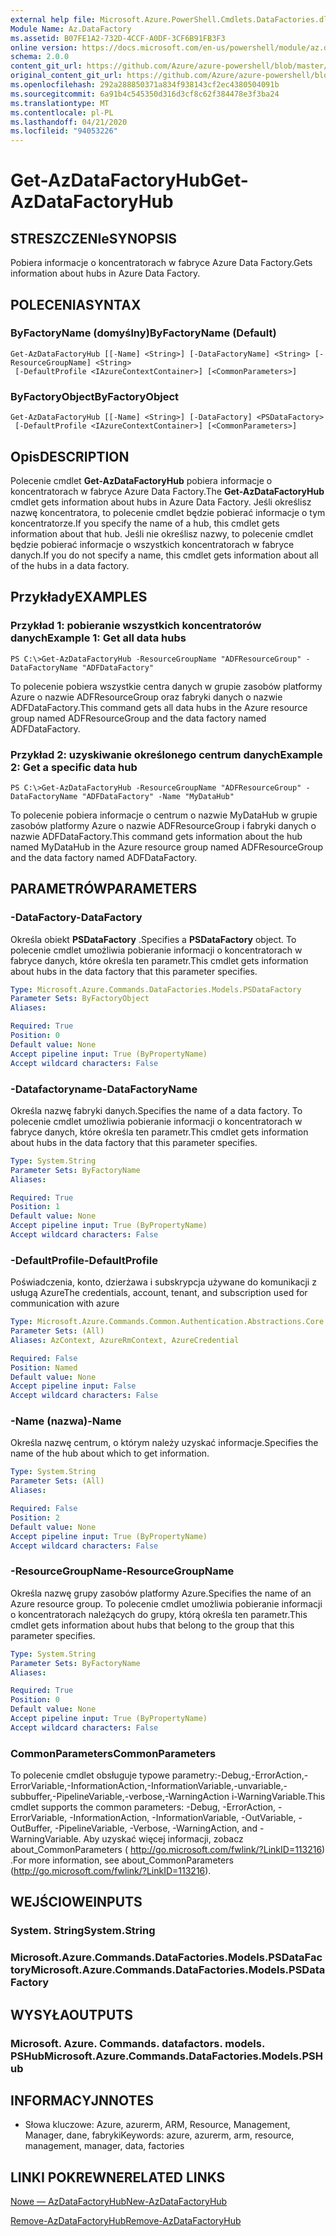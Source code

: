 ```yaml
---
external help file: Microsoft.Azure.PowerShell.Cmdlets.DataFactories.dll-Help.xml
Module Name: Az.DataFactory
ms.assetid: B07FE1A2-732D-4CCF-A0DF-3CF6B91FB3F3
online version: https://docs.microsoft.com/en-us/powershell/module/az.datafactory/get-azdatafactoryhub
schema: 2.0.0
content_git_url: https://github.com/Azure/azure-powershell/blob/master/src/DataFactory/DataFactoryV2/help/Get-AzDataFactoryHub.md
original_content_git_url: https://github.com/Azure/azure-powershell/blob/master/src/DataFactory/DataFactoryV2/help/Get-AzDataFactoryHub.md
ms.openlocfilehash: 292a288850371a834f938143cf2ec4380504091b
ms.sourcegitcommit: 6a91b4c545350d316d3cf8c62f384478e3f3ba24
ms.translationtype: MT
ms.contentlocale: pl-PL
ms.lasthandoff: 04/21/2020
ms.locfileid: "94053226"
---
```

# <span data-ttu-id="8abcc-101">Get-AzDataFactoryHub</span><span class="sxs-lookup"><span data-stu-id="8abcc-101">Get-AzDataFactoryHub</span></span>

## <span data-ttu-id="8abcc-102">STRESZCZENIe</span><span class="sxs-lookup"><span data-stu-id="8abcc-102">SYNOPSIS</span></span>
<span data-ttu-id="8abcc-103">Pobiera informacje o koncentratorach w fabryce Azure Data Factory.</span><span class="sxs-lookup"><span data-stu-id="8abcc-103">Gets information about hubs in Azure Data Factory.</span></span>

## <span data-ttu-id="8abcc-104">POLECENIA</span><span class="sxs-lookup"><span data-stu-id="8abcc-104">SYNTAX</span></span>

### <span data-ttu-id="8abcc-105">ByFactoryName (domyślny)</span><span class="sxs-lookup"><span data-stu-id="8abcc-105">ByFactoryName (Default)</span></span>
```
Get-AzDataFactoryHub [[-Name] <String>] [-DataFactoryName] <String> [-ResourceGroupName] <String>
 [-DefaultProfile <IAzureContextContainer>] [<CommonParameters>]
```

### <span data-ttu-id="8abcc-106">ByFactoryObject</span><span class="sxs-lookup"><span data-stu-id="8abcc-106">ByFactoryObject</span></span>
```
Get-AzDataFactoryHub [[-Name] <String>] [-DataFactory] <PSDataFactory>
 [-DefaultProfile <IAzureContextContainer>] [<CommonParameters>]
```

## <span data-ttu-id="8abcc-107">Opis</span><span class="sxs-lookup"><span data-stu-id="8abcc-107">DESCRIPTION</span></span>
<span data-ttu-id="8abcc-108">Polecenie cmdlet **Get-AzDataFactoryHub** pobiera informacje o koncentratorach w fabryce Azure Data Factory.</span><span class="sxs-lookup"><span data-stu-id="8abcc-108">The **Get-AzDataFactoryHub** cmdlet gets information about hubs in Azure Data Factory.</span></span>
<span data-ttu-id="8abcc-109">Jeśli określisz nazwę koncentratora, to polecenie cmdlet będzie pobierać informacje o tym koncentratorze.</span><span class="sxs-lookup"><span data-stu-id="8abcc-109">If you specify the name of a hub, this cmdlet gets information about that hub.</span></span>
<span data-ttu-id="8abcc-110">Jeśli nie określisz nazwy, to polecenie cmdlet będzie pobierać informacje o wszystkich koncentratorach w fabryce danych.</span><span class="sxs-lookup"><span data-stu-id="8abcc-110">If you do not specify a name, this cmdlet gets information about all of the hubs in a data factory.</span></span>

## <span data-ttu-id="8abcc-111">Przykłady</span><span class="sxs-lookup"><span data-stu-id="8abcc-111">EXAMPLES</span></span>

### <span data-ttu-id="8abcc-112">Przykład 1: pobieranie wszystkich koncentratorów danych</span><span class="sxs-lookup"><span data-stu-id="8abcc-112">Example 1: Get all data hubs</span></span>
```
PS C:\>Get-AzDataFactoryHub -ResourceGroupName "ADFResourceGroup" -DataFactoryName "ADFDataFactory"
```

<span data-ttu-id="8abcc-113">To polecenie pobiera wszystkie centra danych w grupie zasobów platformy Azure o nazwie ADFResourceGroup oraz fabryki danych o nazwie ADFDataFactory.</span><span class="sxs-lookup"><span data-stu-id="8abcc-113">This command gets all data hubs in the Azure resource group named ADFResourceGroup and the data factory named ADFDataFactory.</span></span>

### <span data-ttu-id="8abcc-114">Przykład 2: uzyskiwanie określonego centrum danych</span><span class="sxs-lookup"><span data-stu-id="8abcc-114">Example 2: Get a specific data hub</span></span>
```
PS C:\>Get-AzDataFactoryHub -ResourceGroupName "ADFResourceGroup" -DataFactoryName "ADFDataFactory" -Name "MyDataHub"
```

<span data-ttu-id="8abcc-115">To polecenie pobiera informacje o centrum o nazwie MyDataHub w grupie zasobów platformy Azure o nazwie ADFResourceGroup i fabryki danych o nazwie ADFDataFactory.</span><span class="sxs-lookup"><span data-stu-id="8abcc-115">This command gets information about the hub named MyDataHub in the Azure resource group named ADFResourceGroup and the data factory named ADFDataFactory.</span></span>

## <span data-ttu-id="8abcc-116">PARAMETRÓW</span><span class="sxs-lookup"><span data-stu-id="8abcc-116">PARAMETERS</span></span>

### <span data-ttu-id="8abcc-117">-DataFactory</span><span class="sxs-lookup"><span data-stu-id="8abcc-117">-DataFactory</span></span>
<span data-ttu-id="8abcc-118">Określa obiekt **PSDataFactory** .</span><span class="sxs-lookup"><span data-stu-id="8abcc-118">Specifies a **PSDataFactory** object.</span></span>
<span data-ttu-id="8abcc-119">To polecenie cmdlet umożliwia pobieranie informacji o koncentratorach w fabryce danych, które określa ten parametr.</span><span class="sxs-lookup"><span data-stu-id="8abcc-119">This cmdlet gets information about hubs in the data factory that this parameter specifies.</span></span>

```yaml
Type: Microsoft.Azure.Commands.DataFactories.Models.PSDataFactory
Parameter Sets: ByFactoryObject
Aliases:

Required: True
Position: 0
Default value: None
Accept pipeline input: True (ByPropertyName)
Accept wildcard characters: False
```

### <span data-ttu-id="8abcc-120">-Datafactoryname</span><span class="sxs-lookup"><span data-stu-id="8abcc-120">-DataFactoryName</span></span>
<span data-ttu-id="8abcc-121">Określa nazwę fabryki danych.</span><span class="sxs-lookup"><span data-stu-id="8abcc-121">Specifies the name of a data factory.</span></span>
<span data-ttu-id="8abcc-122">To polecenie cmdlet umożliwia pobieranie informacji o koncentratorach w fabryce danych, które określa ten parametr.</span><span class="sxs-lookup"><span data-stu-id="8abcc-122">This cmdlet gets information about hubs in the data factory that this parameter specifies.</span></span>

```yaml
Type: System.String
Parameter Sets: ByFactoryName
Aliases:

Required: True
Position: 1
Default value: None
Accept pipeline input: True (ByPropertyName)
Accept wildcard characters: False
```

### <span data-ttu-id="8abcc-123">-DefaultProfile</span><span class="sxs-lookup"><span data-stu-id="8abcc-123">-DefaultProfile</span></span>
<span data-ttu-id="8abcc-124">Poświadczenia, konto, dzierżawa i subskrypcja używane do komunikacji z usługą Azure</span><span class="sxs-lookup"><span data-stu-id="8abcc-124">The credentials, account, tenant, and subscription used for communication with azure</span></span>

```yaml
Type: Microsoft.Azure.Commands.Common.Authentication.Abstractions.Core.IAzureContextContainer
Parameter Sets: (All)
Aliases: AzContext, AzureRmContext, AzureCredential

Required: False
Position: Named
Default value: None
Accept pipeline input: False
Accept wildcard characters: False
```

### <span data-ttu-id="8abcc-125">-Name (nazwa)</span><span class="sxs-lookup"><span data-stu-id="8abcc-125">-Name</span></span>
<span data-ttu-id="8abcc-126">Określa nazwę centrum, o którym należy uzyskać informacje.</span><span class="sxs-lookup"><span data-stu-id="8abcc-126">Specifies the name of the hub about which to get information.</span></span>

```yaml
Type: System.String
Parameter Sets: (All)
Aliases:

Required: False
Position: 2
Default value: None
Accept pipeline input: True (ByPropertyName)
Accept wildcard characters: False
```

### <span data-ttu-id="8abcc-127">-ResourceGroupName</span><span class="sxs-lookup"><span data-stu-id="8abcc-127">-ResourceGroupName</span></span>
<span data-ttu-id="8abcc-128">Określa nazwę grupy zasobów platformy Azure.</span><span class="sxs-lookup"><span data-stu-id="8abcc-128">Specifies the name of an Azure resource group.</span></span>
<span data-ttu-id="8abcc-129">To polecenie cmdlet umożliwia pobieranie informacji o koncentratorach należących do grupy, którą określa ten parametr.</span><span class="sxs-lookup"><span data-stu-id="8abcc-129">This cmdlet gets information about hubs that belong to the group that this parameter specifies.</span></span>

```yaml
Type: System.String
Parameter Sets: ByFactoryName
Aliases:

Required: True
Position: 0
Default value: None
Accept pipeline input: True (ByPropertyName)
Accept wildcard characters: False
```

### <span data-ttu-id="8abcc-130">CommonParameters</span><span class="sxs-lookup"><span data-stu-id="8abcc-130">CommonParameters</span></span>
<span data-ttu-id="8abcc-131">To polecenie cmdlet obsługuje typowe parametry:-Debug,-ErrorAction,-ErrorVariable,-InformationAction,-InformationVariable,-unvariable,-subbuffer,-PipelineVariable,-verbose,-WarningAction i-WarningVariable.</span><span class="sxs-lookup"><span data-stu-id="8abcc-131">This cmdlet supports the common parameters: -Debug, -ErrorAction, -ErrorVariable, -InformationAction, -InformationVariable, -OutVariable, -OutBuffer, -PipelineVariable, -Verbose, -WarningAction, and -WarningVariable.</span></span> <span data-ttu-id="8abcc-132">Aby uzyskać więcej informacji, zobacz about_CommonParameters ( http://go.microsoft.com/fwlink/?LinkID=113216) .</span><span class="sxs-lookup"><span data-stu-id="8abcc-132">For more information, see about_CommonParameters (http://go.microsoft.com/fwlink/?LinkID=113216).</span></span>

## <span data-ttu-id="8abcc-133">WEJŚCIOWE</span><span class="sxs-lookup"><span data-stu-id="8abcc-133">INPUTS</span></span>

### <span data-ttu-id="8abcc-134">System. String</span><span class="sxs-lookup"><span data-stu-id="8abcc-134">System.String</span></span>

### <span data-ttu-id="8abcc-135">Microsoft.Azure.Commands.DataFactories.Models.PSDataFactory</span><span class="sxs-lookup"><span data-stu-id="8abcc-135">Microsoft.Azure.Commands.DataFactories.Models.PSDataFactory</span></span>

## <span data-ttu-id="8abcc-136">WYSYŁA</span><span class="sxs-lookup"><span data-stu-id="8abcc-136">OUTPUTS</span></span>

### <span data-ttu-id="8abcc-137">Microsoft. Azure. Commands. datafactors. models. PSHub</span><span class="sxs-lookup"><span data-stu-id="8abcc-137">Microsoft.Azure.Commands.DataFactories.Models.PSHub</span></span>

## <span data-ttu-id="8abcc-138">INFORMACYJN</span><span class="sxs-lookup"><span data-stu-id="8abcc-138">NOTES</span></span>
* <span data-ttu-id="8abcc-139">Słowa kluczowe: Azure, azurerm, ARM, Resource, Management, Manager, dane, fabryki</span><span class="sxs-lookup"><span data-stu-id="8abcc-139">Keywords: azure, azurerm, arm, resource, management, manager, data, factories</span></span>

## <span data-ttu-id="8abcc-140">LINKI POKREWNE</span><span class="sxs-lookup"><span data-stu-id="8abcc-140">RELATED LINKS</span></span>

[<span data-ttu-id="8abcc-141">Nowe — AzDataFactoryHub</span><span class="sxs-lookup"><span data-stu-id="8abcc-141">New-AzDataFactoryHub</span></span>](./New-AzDataFactoryHub.md)

[<span data-ttu-id="8abcc-142">Remove-AzDataFactoryHub</span><span class="sxs-lookup"><span data-stu-id="8abcc-142">Remove-AzDataFactoryHub</span></span>](./Remove-AzDataFactoryHub.md)



